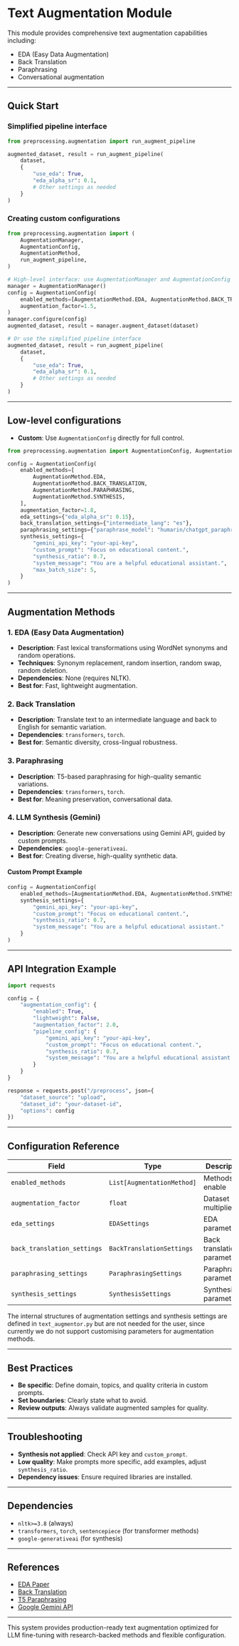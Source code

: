 # Text Augmentation Module

This module provides comprehensive text augmentation capabilities including:

- EDA (Easy Data Augmentation)
- Back Translation
- Paraphrasing
- Conversational augmentation

---

## Quick Start

### Simplified pipeline interface

```python
from preprocessing.augmentation import run_augment_pipeline

augmented_dataset, result = run_augment_pipeline(
    dataset,
    {
        "use_eda": True,
        "eda_alpha_sr": 0.1,
        # Other settings as needed
    }
)
```

### Creating custom configurations

```python
from preprocessing.augmentation import (
    AugmentationManager,
    AugmentationConfig,
    AugmentationMethod,
    run_augment_pipeline,
)

# High-level interface: use AugmentationManager and AugmentationConfig
manager = AugmentationManager()
config = AugmentationConfig(
    enabled_methods=[AugmentationMethod.EDA, AugmentationMethod.BACK_TRANSLATION],
    augmentation_factor=1.5,
)
manager.configure(config)
augmented_dataset, result = manager.augment_dataset(dataset)

# Or use the simplified pipeline interface
augmented_dataset, result = run_augment_pipeline(
    dataset,
    {
        "use_eda": True,
        "eda_alpha_sr": 0.1,
        # Other settings as needed
    }
)
```

---

## Low-level configurations

- **Custom**: Use `AugmentationConfig` directly for full control.

```python
from preprocessing.augmentation import AugmentationConfig, AugmentationMethod

config = AugmentationConfig(
    enabled_methods=[
        AugmentationMethod.EDA,
        AugmentationMethod.BACK_TRANSLATION,
        AugmentationMethod.PARAPHRASING,
        AugmentationMethod.SYNTHESIS,
    ],
    augmentation_factor=1.8,
    eda_settings={"eda_alpha_sr": 0.15},
    back_translation_settings={"intermediate_lang": "es"},
    paraphrasing_settings={"paraphrase_model": "humarin/chatgpt_paraphraser_on_T5_base"},
    synthesis_settings={
        "gemini_api_key": "your-api-key",
        "custom_prompt": "Focus on educational content.",
        "synthesis_ratio": 0.7,
        "system_message": "You are a helpful educational assistant.",
        "max_batch_size": 5,
    }
)
```

---

## Augmentation Methods

### 1. EDA (Easy Data Augmentation)

- **Description**: Fast lexical transformations using WordNet synonyms and random operations.
- **Techniques**: Synonym replacement, random insertion, random swap, random deletion.
- **Dependencies**: None (requires NLTK).
- **Best for**: Fast, lightweight augmentation.

### 2. Back Translation

- **Description**: Translate text to an intermediate language and back to English for semantic variation.
- **Dependencies**: `transformers`, `torch`.
- **Best for**: Semantic diversity, cross-lingual robustness.

### 3. Paraphrasing

- **Description**: T5-based paraphrasing for high-quality semantic variations.
- **Dependencies**: `transformers`, `torch`.
- **Best for**: Meaning preservation, conversational data.

### 4. LLM Synthesis (Gemini)

- **Description**: Generate new conversations using Gemini API, guided by custom prompts.
- **Dependencies**: `google-generativeai`.
- **Best for**: Creating diverse, high-quality synthetic data.

#### Custom Prompt Example

```python
config = AugmentationConfig(
    enabled_methods=[AugmentationMethod.EDA, AugmentationMethod.SYNTHESIS],
    synthesis_settings={
        "gemini_api_key": "your-api-key",
        "custom_prompt": "Focus on educational content.",
        "synthesis_ratio": 0.7,
        "system_message": "You are a helpful educational assistant."
    }
)
```

---

## API Integration Example

```python
import requests

config = {
    "augmentation_config": {
        "enabled": True,
        "lightweight": False,
        "augmentation_factor": 2.0,
        "pipeline_config": {
            "gemini_api_key": "your-api-key",
            "custom_prompt": "Focus on educational content.",
            "synthesis_ratio": 0.7,
            "system_message": "You are a helpful educational assistant."
        }
    }
}

response = requests.post("/preprocess", json={
    "dataset_source": "upload",
    "dataset_id": "your-dataset-id",
    "options": config
})
```

---

## Configuration Reference

| Field                       | Type                       | Description                 | Default  |
| --------------------------- | -------------------------- | --------------------------- | -------- |
| `enabled_methods`           | `List[AugmentationMethod]` | Methods to enable           | Required |
| `augmentation_factor`       | `float`                    | Dataset size multiplier     | `1.5`    |
| `eda_settings`              | `EDASettings`              | EDA parameters              | `{}`     |
| `back_translation_settings` | `BackTranslationSettings`  | Back translation parameters | `{}`     |
| `paraphrasing_settings`     | `ParaphrasingSettings`     | Paraphrasing parameters     | `{}`     |
| `synthesis_settings`        | `SynthesisSettings`        | Synthesis parameters        | `{}`     |

The internal structures of augmentation settings and synthesis settings are defined in `text_augmentor.py` but are not needed for the user, since currently we do not support customising parameters for augmentation methods.

---

## Best Practices

- **Be specific**: Define domain, topics, and quality criteria in custom prompts.
- **Set boundaries**: Clearly state what to avoid.
- **Review outputs**: Always validate augmented samples for quality.

---

## Troubleshooting

- **Synthesis not applied**: Check API key and `custom_prompt`.
- **Low quality**: Make prompts more specific, add examples, adjust `synthesis_ratio`.
- **Dependency issues**: Ensure required libraries are installed.

---

## Dependencies

- `nltk>=3.8` (always)
- `transformers`, `torch`, `sentencepiece` (for transformer methods)
- `google-generativeai` (for synthesis)

---

## References

- [EDA Paper](https://arxiv.org/abs/1901.11196)
- [Back Translation](https://arxiv.org/abs/1511.06709)
- [T5 Paraphrasing](https://arxiv.org/abs/1910.10683)
- [Google Gemini API](https://ai.google.dev/)

---

This system provides production-ready text augmentation optimized for LLM fine-tuning with research-backed methods and flexible configuration.
